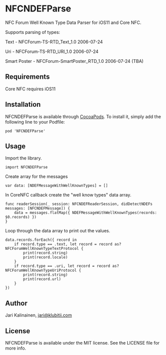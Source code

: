 # NFCNDEFParse

NFC Forum Well Known Type Data Parser for iOS11 and Core NFC.

Supports parsing of types:

Text - NFCForum-TS-RTD_Text_1.0 2006-07-24

Uri - NFCForum-TS-RTD_URI_1.0 2006-07-24

Smart Poster - NFCForum-SmartPoster_RTD_1.0 2006-07-24 (TBA)

## Requirements

Core NFC requires iOS11

## Installation

NFCNDEFParse is available through [CocoaPods](http://cocoapods.org). To install
it, simply add the following line to your Podfile:

```
pod 'NFCNDEFParse'
```

## Usage

Import the library.

```
import NFCNDEFParse
```

Create array for the messages

```
var data: [NDEFMessageWithWellKnownTypes] = []
```

In CoreNFC callback create the "well know types" data array.

```
func readerSession(_ session: NFCNDEFReaderSession, didDetectNDEFs messages: [NFCNDEFMessage]) {
    data = messages.flatMap({ NDEFMessageWithWellKnownTypes(records: $0.records) })
}
```

Loop through the data array to print out the values.

```
data.records.forEach({ record in
    if record.type == .text, let record = record as? NFCForumWellKnownTypeTextProtocol {
        print(record.string)
        print(record.locale)
    }
    if record.type == .uri, let record = record as? NFCForumWellKnownTypeUriProtocol {
        print(record.string)
        print(record.url)
    }
})

```

## Author

Jari Kalinainen, jari@klubitii.com

## License

NFCNDEFParse is available under the MIT license. See the LICENSE file for more info.
